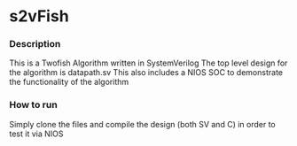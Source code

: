 # s2vFish
### Description
This is a Twofish Algorithm written in SystemVerilog
The top level design for the algorithm is datapath.sv
This also includes a NIOS SOC to demonstrate the functionality of the algorithm

### How to run
Simply clone the files and compile the design (both SV and C) in order to test it via NIOS
